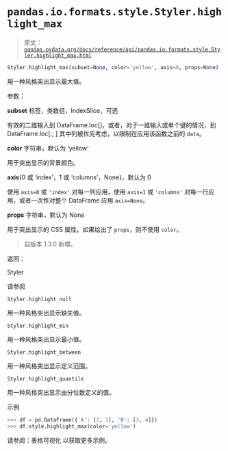 # `pandas.io.formats.style.Styler.highlight_max`

> 原文：[`pandas.pydata.org/docs/reference/api/pandas.io.formats.style.Styler.highlight_max.html`](https://pandas.pydata.org/docs/reference/api/pandas.io.formats.style.Styler.highlight_max.html)

```py
Styler.highlight_max(subset=None, color='yellow', axis=0, props=None)
```

用一种风格突出显示最大值。

参数：

**subset** 标签，类数组，IndexSlice，可选

有效的二维输入到 DataFrame.loc[<subset>]，或者，对于一维输入或单个键的情况，到 DataFrame.loc[:, <subset>] 其中列被优先考虑，以限制在应用该函数之前的 `data`。

**color** 字符串，默认为 ‘yellow’

用于突出显示的背景颜色。

**axis**{0 或 ‘index’，1 或 ‘columns’，None}，默认为 0

使用 `axis=0` 或 `'index'` 对每一列应用，使用 `axis=1` 或 `'columns'` 对每一行应用，或者一次性对整个 DataFrame 应用 `axis=None`。

**props** 字符串，默认为 None

用于突出显示的 CSS 属性。如果给出了 `props`，则不使用 `color`。

> 自版本 1.3.0 新增。

返回：

Styler

请参阅

`Styler.highlight_null`

用一种风格突出显示缺失值。

`Styler.highlight_min`

用一种风格突出显示最小值。

`Styler.highlight_between`

用一种风格突出显示定义范围。

`Styler.highlight_quantile`

用一种风格突出显示由分位数定义的值。

示例

```py
>>> df = pd.DataFrame({'A': [2, 1], 'B': [3, 4]})
>>> df.style.highlight_max(color='yellow') 
```

请参阅：表格可视化 以获取更多示例。

